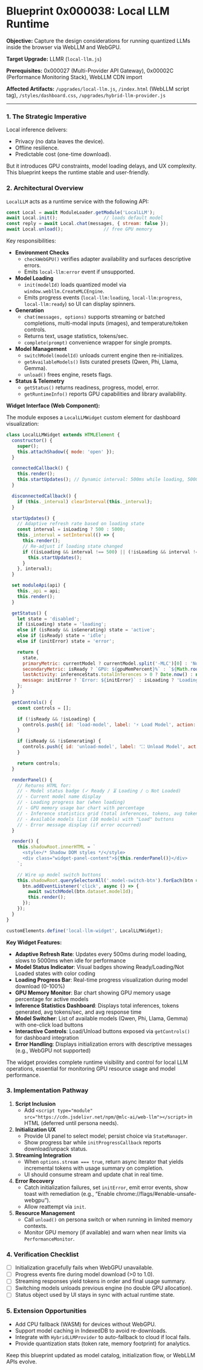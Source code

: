 # Blueprint 0x000038: Local LLM Runtime

**Objective:** Capture the design considerations for running quantized LLMs inside the browser via WebLLM and WebGPU.

**Target Upgrade:** LLMR (`local-llm.js`)

**Prerequisites:** 0x000027 (Multi-Provider API Gateway), 0x00002C (Performance Monitoring Stack), WebLLM CDN import

**Affected Artifacts:** `/upgrades/local-llm.js`, `/index.html` (WebLLM script tag), `/styles/dashboard.css`, `/upgrades/hybrid-llm-provider.js`

---

### 1. The Strategic Imperative
Local inference delivers:
- Privacy (no data leaves the device).
- Offline resilience.
- Predictable cost (one-time download).

But it introduces GPU constraints, model loading delays, and UX complexity. This blueprint keeps the runtime stable and user-friendly.

### 2. Architectural Overview
`LocalLLM` acts as a runtime service with the following API:

```javascript
const Local = await ModuleLoader.getModule('LocalLLM');
await Local.init();                 // loads default model
const reply = await Local.chat(messages, { stream: false });
await Local.unload();               // free GPU memory
```

Key responsibilities:
- **Environment Checks**
  - `checkWebGPU()` verifies adapter availability and surfaces descriptive errors.
  - Emits `local-llm:error` event if unsupported.
- **Model Loading**
  - `init(modelId)` loads quantized model via `window.webllm.CreateMLCEngine`.
  - Emits progress events (`local-llm:loading`, `local-llm:progress`, `local-llm:ready`) so UI can display spinners.
- **Generation**
  - `chat(messages, options)` supports streaming or batched completions, multi-modal inputs (images), and temperature/token controls.
  - Returns text, usage statistics, tokens/sec.
  - `complete(prompt)` convenience wrapper for single prompts.
- **Model Management**
  - `switchModel(modelId)` unloads current engine then re-initializes.
  - `getAvailableModels()` lists curated presets (Qwen, Phi, Llama, Gemma).
  - `unload()` frees engine, resets flags.
- **Status & Telemetry**
  - `getStatus()` returns readiness, progress, model, error.
  - `getRuntimeInfo()` reports GPU capabilities and library availability.

**Widget Interface (Web Component):**

The module exposes a `LocalLLMWidget` custom element for dashboard visualization:

```javascript
class LocalLLMWidget extends HTMLElement {
  constructor() {
    super();
    this.attachShadow({ mode: 'open' });
  }

  connectedCallback() {
    this.render();
    this.startUpdates(); // Dynamic interval: 500ms while loading, 5000ms when idle
  }

  disconnectedCallback() {
    if (this._interval) clearInterval(this._interval);
  }

  startUpdates() {
    // Adaptive refresh rate based on loading state
    const interval = isLoading ? 500 : 5000;
    this._interval = setInterval(() => {
      this.render();
      // Re-adjust if loading state changed
      if ((isLoading && interval !== 500) || (!isLoading && interval !== 5000)) {
        this.startUpdates();
      }
    }, interval);
  }

  set moduleApi(api) {
    this._api = api;
    this.render();
  }

  getStatus() {
    let state = 'disabled';
    if (isLoading) state = 'loading';
    else if (isReady && isGenerating) state = 'active';
    else if (isReady) state = 'idle';
    else if (initError) state = 'error';

    return {
      state,
      primaryMetric: currentModel ? currentModel.split('-MLC')[0] : 'Not loaded',
      secondaryMetric: isReady ? `GPU: ${gpuMemPercent}%` : `${Math.round(loadProgress * 100)}% loaded`,
      lastActivity: inferenceStats.totalInferences > 0 ? Date.now() : null,
      message: initError ? `Error: ${initError}` : isLoading ? 'Loading model...' : null
    };
  }

  getControls() {
    const controls = [];

    if (!isReady && !isLoading) {
      controls.push({ id: 'load-model', label: '⚡ Load Model', action: async () => await init() });
    }

    if (isReady && !isGenerating) {
      controls.push({ id: 'unload-model', label: '⛶ Unload Model', action: async () => await unload() });
    }

    return controls;
  }

  renderPanel() {
    // Returns HTML for:
    // - Model status badge (✓ Ready / ⏳ Loading / ○ Not Loaded)
    // - Current model name display
    // - Loading progress bar (when loading)
    // - GPU memory usage bar chart with percentage
    // - Inference statistics grid (total inferences, tokens, avg tokens/sec, avg time)
    // - Available models list (10 models) with "Load" buttons
    // - Error message display (if error occurred)
  }

  render() {
    this.shadowRoot.innerHTML = `
      <style>/* Shadow DOM styles */</style>
      <div class="widget-panel-content">${this.renderPanel()}</div>
    `;

    // Wire up model switch buttons
    this.shadowRoot.querySelectorAll('.model-switch-btn').forEach(btn => {
      btn.addEventListener('click', async () => {
        await switchModel(btn.dataset.modelId);
        this.render();
      });
    });
  }
}

customElements.define('local-llm-widget', LocalLLMWidget);
```

**Key Widget Features:**
- **Adaptive Refresh Rate**: Updates every 500ms during model loading, slows to 5000ms when idle for performance
- **Model Status Indicator**: Visual badges showing Ready/Loading/Not Loaded states with color coding
- **Loading Progress Bar**: Real-time progress visualization during model download (0-100%)
- **GPU Memory Monitor**: Bar chart showing GPU memory usage percentage for active models
- **Inference Statistics Dashboard**: Displays total inferences, tokens generated, avg tokens/sec, and avg response time
- **Model Switcher**: List of available models (Qwen, Phi, Llama, Gemma) with one-click load buttons
- **Interactive Controls**: Load/Unload buttons exposed via `getControls()` for dashboard integration
- **Error Handling**: Displays initialization errors with descriptive messages (e.g., WebGPU not supported)

The widget provides complete runtime visibility and control for local LLM operations, essential for monitoring GPU resource usage and model performance.

### 3. Implementation Pathway
1. **Script Inclusion**
   - Add `<script type="module" src="https://cdn.jsdelivr.net/npm/@mlc-ai/web-llm"></script>` in HTML (deferred until persona needs).
2. **Initialization UX**
   - Provide UI panel to select model; persist choice via `StateManager`.
   - Show progress bar while `initProgressCallback` reports download/unpack status.
3. **Streaming Integration**
   - When `options.stream === true`, return async iterator that yields incremental tokens with usage summary on completion.
   - UI should consume stream and update chat in real time.
4. **Error Recovery**
   - Catch initialization failures, set `initError`, emit error events, show toast with remediation (e.g., “Enable chrome://flags/#enable-unsafe-webgpu”).
   - Allow reattempt via `init`.
5. **Resource Management**
   - Call `unload()` on persona switch or when running in limited memory contexts.
   - Monitor GPU memory (if available) and warn when near limits via `PerformanceMonitor`.

### 4. Verification Checklist
- [ ] Initialization gracefully fails when WebGPU unavailable.
- [ ] Progress events fire during model download (>0 to 1.0).
- [ ] Streaming responses yield tokens in order and final usage summary.
- [ ] Switching models unloads previous engine (no double GPU allocation).
- [ ] Status object used by UI stays in sync with actual runtime state.

### 5. Extension Opportunities
- Add CPU fallback (WASM) for devices without WebGPU.
- Support model caching in IndexedDB to avoid re-downloads.
- Integrate with `HybridLLMProvider` to auto-fallback to cloud if local fails.
- Provide quantization stats (token rate, memory footprint) for analytics.

Keep this blueprint updated as model catalog, initialization flow, or WebLLM APIs evolve.
